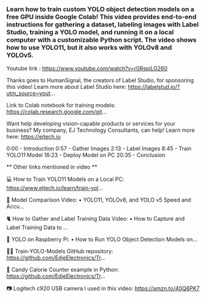 ### Learn how to train custom YOLO object detection models on a free GPU inside Google Colab! This video provides end-to-end instructions for gathering a dataset, labeling images with Label Studio, training a YOLO model, and running it on a local computer with a customizable Python script. The video shows how to use YOLO11, but it also works with YOLOv8 and YOLOv5.

Youtube link : https://www.youtube.com/watch?v=r0RspiLG260

Thanks goes to HumanSignal, the creators of Label Studio, for sponsoring this video! 
Learn more about Label Studio here: https://labelstud.io/?utm_source=yout...

Link to Colab notebook for training models: https://colab.research.google.com/git...

Want help developing vision-capable products or services for your business? My company, EJ Technology Consultants, can help! Learn more here: https://ejtech.io

0:00 - Introduction
0:57 - Gather Images
2:13 - Label Images
8:45 - Train YOLO11 Model
16:23 - Deploy Model on PC
20:35 - Conclusion

** Other links mentioned in video **

💻 How to Train YOLO11 Models on a Local PC: https://www.ejtech.io/learn/train-yol...

💪 Model Comparison Video:    • YOLO11, YOLOv8, and YOLO v5 Speed and Accu...  

🐈 How to Gather and Label Training Data Video:    • How to Capture and Label Training Data to ...  

🍓 YOLO on Raspberry Pi:    • How to Run YOLO Object Detection Models on...  

👩‍💻 Train-YOLO-Models GitHub repository: https://github.com/EdjeElectronics/Tr...

🍭 Candy Calorie Counter example in Python:  https://github.com/EdjeElectronics/Tr...

📷 Logitech c920 USB camera I used in this video: https://amzn.to/40Q6PK7
